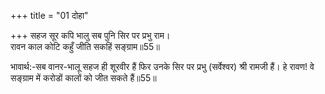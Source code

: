 +++
title = "01 दोहा"

+++
सहज सूर कपि भालु सब पुनि सिर पर प्रभु राम।  
रावन काल कोटि कहुँ जीति सकहिं सङ्ग्राम॥55॥  

भावार्थ:-सब वानर-भालू सहज ही शूरवीर हैं फिर उनके सिर पर प्रभु (सर्वेश्वर) श्री रामजी हैं। हे रावण! वे सङ्ग्राम में करोडों कालों को जीत सकते हैं॥55॥  



